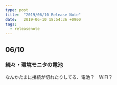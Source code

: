 ```yaml
---
type: post
title:  "2019/06/10 Release Note"
date:   2019-06-10 18:54:36 +0900
tags:
  - releasenote
---
```

## 06/10

### 続々・環境モニタの電池

なんかたまに接続が切れたりしてる、電池？　WiFi？



